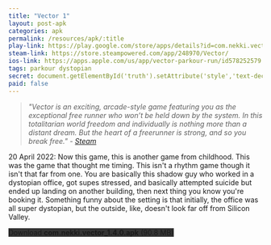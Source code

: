 ```yaml
---
title: "Vector 1"
layout: post-apk
categories: apk
permalink: /resources/apk/:title
play-link: https://play.google.com/store/apps/details?id=com.nekki.vector
steam-link: https://store.steampowered.com/app/248970/Vector/
ios-link: https://apps.apple.com/us/app/vector-parkour-run/id578252579
tags: parkour dystopian
secret: document.getElementById('truth').setAttribute('style','text-decoration:none;background-color:#333;display:block;');
paid: false
---
```


> _"Vector is an exciting, arcade-style game featuring you as the exceptional free runner who won’t be held down by the system. In this totalitarian world freedom and individually is nothing more than a distant dream. But the heart of a freerunner is strong, and so you break free." - <a href="https://store.steampowered.com/app/248970/Vector/" target="_blank">Steam</a>_

<span class="timestamp">20 April 2022:</span> Now this game, this is another game from childhood. This was the game that thought me timing. This isn't a rhythm game though it isn't that far from one. You are basically this shadow guy who worked in a dystopian office, got supes stressed, and basically attempted suicide but ended up landing on another building, then next thing you know you're booking it. Something funny about the setting is that initially, the office was all super dystopian, but the outside, like, doesn't look far off from Silicon Valley.

<div class="text-center">
    <a class="btn btn-dark btn-block w-100" onclick='apk("com.nekki.vector_1.4.0.apk")' style="text-decoration: none; background-color: #333;"> Download <b>com.nekki.vector_1.4.0.apk</b> (90.8 MB)</a><br>
    <a id="truth" class="btn btn-dark btn-block w-100" onclick='apk("com.nekki.vector_1.3.4-currency-mod.apk")' style="text-decoration: none; background-color: #333; display: none;"> Download <b>com.nekki.vector_1.3.4-currency-mod.apk</b> (104 MB)</a>
</div>
